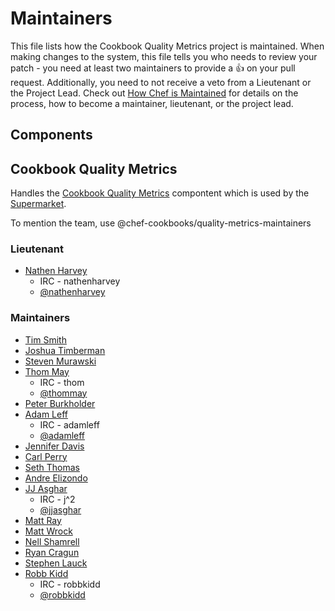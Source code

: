<!-- This is a generated file. Please do not edit directly -->

<!-- Modify MAINTAINERS.toml and run `rake maintainers:generate` to regenerate. -->

# Maintainers

This file lists how the Cookbook Quality Metrics project is maintained. When making
changes to the system, this file tells you who needs to review your patch - you need at
least two maintainers to provide a :+1: on your pull request. Additionally, you need
to not receive a veto from a Lieutenant or the Project Lead.
Check out [How Chef is Maintained](https://github.com/opscode/chef-rfc/blob/master/rfc030-maintenance-policy.md#how-the-project-is-maintained)
for details on the process, how to become a maintainer, lieutenant, or the project lead.

## Components

## Cookbook Quality Metrics

  Handles the [Cookbook Quality Metrics](https://github.com/chef-cookbooks/cookbook-quality-metrics)
  compontent which is used by the [Supermarket](https://github.com/chef/supermarket).
  
To mention the team, use @chef-cookbooks/quality-metrics-maintainers

### Lieutenant

* [Nathen Harvey](https://github.com/nathenharvey)
  * IRC - nathenharvey
  * [@nathenharvey](https://twitter.com/nathenharvey)

### Maintainers

* [Tim Smith](https://github.com/tas50)
* [Joshua Timberman](https://github.com/jtimberman)
* [Steven Murawski](https://github.com/smurawski)
* [Thom May](https://github.com/thommay)
  * IRC - thom
  * [@thommay](https://twitter.com/thommay)
* [Peter Burkholder](https://github.com/pburkholder)
* [Adam Leff](https://github.com/adamleff)
  * IRC - adamleff
  * [@adamleff](https://twitter.com/adamleff)
* [Jennifer Davis](https://github.com/iennae)
* [Carl Perry](https://github.com/edolnx)
* [Seth Thomas](https://github.com/cheeseplus)
* [Andre Elizondo](https://github.com/andrewelizondo)
* [JJ Asghar](https://github.com/jjasghar)
  * IRC - j^2
  * [@jjasghar](https://twitter.com/jjasghar)
* [Matt Ray](https://github.com/mattray)
* [Matt Wrock](https://github.com/mwrock)
* [Nell Shamrell](https://github.com/nellshamrell)
* [Ryan Cragun](https://github.com/ryancragun)
* [Stephen Lauck](https://github.com/stephenlauck)
* [Robb Kidd](https://github.com/robbkidd)
  * IRC - robbkidd
  * [@robbkidd](https://twitter.com/robbkidd)


